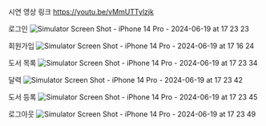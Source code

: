 시연 영상 링크
https://youtu.be/vMmUTTylzjk

로그인
![Simulator Screen Shot - iPhone 14 Pro - 2024-06-19 at 17 23 23](https://github.com/sysys515/BookNote/assets/63178550/97cd10c3-0103-4925-8e2a-225b776292a2)

회원가입
![Simulator Screen Shot - iPhone 14 Pro - 2024-06-19 at 17 16 24](https://github.com/sysys515/BookNote/assets/63178550/ee7c8bc8-6f6d-4519-9c73-582dc4bd7d79)

도서 목록
![Simulator Screen Shot - iPhone 14 Pro - 2024-06-19 at 17 23 34](https://github.com/sysys515/BookNote/assets/63178550/09fa90b3-25e1-4fab-bbc3-b4875ad6575c)

달력
![Simulator Screen Shot - iPhone 14 Pro - 2024-06-19 at 17 23 42](https://github.com/sysys515/BookNote/assets/63178550/1d67582c-c8c1-46b8-a6d5-23c73c49dbb1)

도서 등록
![Simulator Screen Shot - iPhone 14 Pro - 2024-06-19 at 17 23 45](https://github.com/sysys515/BookNote/assets/63178550/acc867db-9c5f-43e0-b2af-18ab9dca9d33)

로그아웃
![Simulator Screen Shot - iPhone 14 Pro - 2024-06-19 at 17 23 49](https://github.com/sysys515/BookNote/assets/63178550/96fd026d-6a3e-4988-92e3-851afded0f0d)

